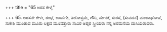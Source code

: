 +++
title = "65 ಅರಸ ಕೇಳೈ"

+++
65. ಅರಸನೇ ಕೇಳು, ರಂಭೆ, ಊರ್ವಶಿ, ತಿಲೋತ್ತಮೆ, ಗೌರಿ, ಮೇನಕೆ, ಸುರಸೆ, (ಸುವದನೆ) ಮಂಜುಘೋಷೆ, ಸುಕೇಶಿ ಮುಂತಾದ ಮೂರು ಲಕ್ಷದ ಮೂವತ್ತಾರು ಸಾವಿರ ಅಪ್ಸರ ಸ್ತ್ರೀಯರು ನನ್ನ ಅರಮನೆಯ ದಾಸಿಯರಾದರು.